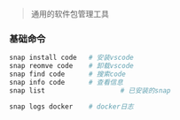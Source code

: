 <!-- 
title: Snap
sort: 
--> 

> 通用的软件包管理工具

### 基础命令

```bash
snap install code	# 安装vscode
snap reomve code	# 卸载vscode
snap find code 		# 搜索code
snap info code		# 查看信息
snap list					# 已安装的snap

snap logs docker	# docker日志
```

